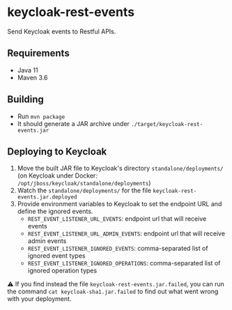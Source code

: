 # keycloak-rest-events
Send Keycloak events to Restful APIs.

## Requirements

- Java 11
- Maven 3.6

## Building

- Run `mvn package`
- It should generate a JAR archive under `./target/keycloak-rest-events.jar`

## Deploying to Keycloak

1. Move the built JAR file to Keycloak's directory `standalone/deployments/` (on Keycloak under Docker: `/opt/jboss/keycloak/standalone/deployments`)
2. Watch the `standalone/deployments/` for the file `keycloak-rest-events.jar.deployed`
3. Provide environment variables to Keycloak to set the endpoint URL and define the ignored events.
	- `REST_EVENT_LISTENER_URL_EVENTS`: endpoint url that will receive events
	- `REST_EVENT_LISTENER_URL_ADMIN_EVENTS`: endpoint url that will receive admin events
	- `REST_EVENT_LISTENER_IGNORED_EVENTS`: comma-separated list of ignored event types
	- `REST_EVENT_LISTENER_IGNORED_OPERATIONS`: comma-separated list of ignored operation types

:warning: If you find instead the file `keycloak-rest-events.jar.failed`, you can run the command `cat keycloak-sha1.jar.failed` to find out what went wrong with your deployment.
